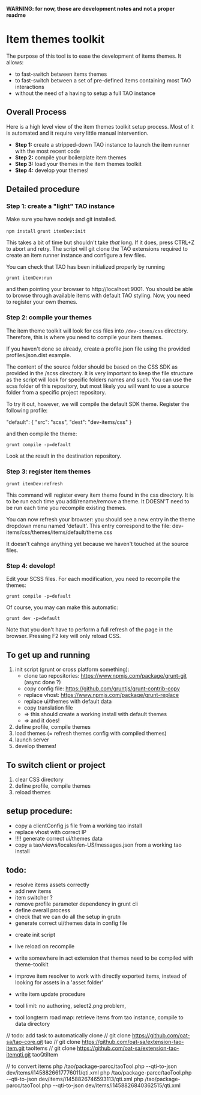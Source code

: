 **WARNING: for now, those are development notes and not a proper readme**

# Item themes toolkit
 
The purpose of this tool is to ease the development of items themes. It allows:

- to fast-switch between items themes
- to fast-switch between a set of pre-defined items containing most TAO interactions
- without the need of a having to setup a full TAO instance

## Overall Process

Here is a high level view of the item themes toolkit setup process. Most of it is automated and it require very little manual intervention.

- **Step 1:** create a stripped-down TAO instance to launch the item runner with the most recent code
- **Step 2:** compile your boilerplate item themes  
- **Step 3:** load your themes in the item themes toolkit
- **Step 4:** develop your themes!

## Detailed procedure

### Step 1: create a "light" TAO instance
 
Make sure you have nodejs and git installed.

`npm install`
`grunt itemDev:init`

This takes a bit of time but shouldn't take *that* long. If it does, press CTRL+Z to abort and retry.
The script will git clone the TAO extensions required to create an item runner instance and configure a few files.
 
You can check that TAO has been initialized properly by running

`grunt itemDev:run`

and then pointing your browser to http://localhost:9001.
You should be able to browse through available items with default TAO styling. Now, you need to register your own themes.

### Step 2: compile your themes

The item theme toolkit will look for css files into `/dev-items/css` directory. Therefore, this is where you need to compile your item themes.

If you haven't done so already, create a profile.json file using the provided profiles.json.dist example. 

The content of the source folder should be based on the CSS SDK as provided in the /scss directory. It is very important to keep the file structure as the script will look for specific folders names and such. You can use the scss folder of this repository, but most likely you will want to use a source folder from a specific project repository. 

To try it out, however, we will compile the default SDK theme. Register the following profile:

"default": {
    "src": "scss",
    "dest": "dev-items/css"
}

and then compile the theme:

`grunt compile -p=default`

Look at the result in the destination repository.

### Step 3: register item themes

`grunt itemDev:refresh`

This command will register every item theme found in the css directory. It is to be run each time you add/rename/remove a theme. It DOESN'T need to be run each time you recompile existing themes. 

You can now refresh your browser: you should see a new entry in the theme dropdown menu named 'default'. This entry correspond to the file:
dev-items/css/themes/items/default/theme.css

It doesn't cahnge anything yet because we haven't touched at the source files.


### Step 4: develop!

Edit your SCSS files. For each modification, you need to recompile the themes:

`grunt compile -p=default`

Of course, you may can make this automatic:

`grunt dev -p=default`

Note that you don't have to perform a full refresh of the page in the browser. Pressing F2 key will only reload CSS.

## To get up and running

1. init script (grunt or cross platform something): 
    + clone tao repositories: https://www.npmjs.com/package/grunt-git (async done ?)
    + copy config file: https://github.com/gruntjs/grunt-contrib-copy
    + replace vhost: https://www.npmjs.com/package/grunt-replace
    + replace ui/themes with default data
    + copy translation file
    + => this should create a working install with default themes
    + => and it does!
2. define profile, compile themes
3. load themes (= refresh themes config with compiled themes)
4. launch server
5. develop themes!

## To switch client or project

1. clear CSS directory
2. define profile, compile themes
3. reload themes

setup procedure:
----------------
- copy a clientConfig js file from a working tao install
- replace vhost with correct IP
- !!!! generate correct ui/themes data 
- copy a tao/views/locales/en-US/messages.json from a working tao install

todo:
-----
+ resolve items assets correctly
+ add new items
+ item switcher ?
+ remove profile parameter dependency in grunt cli
+ define overall process
+ check that we can do all the setup in grutn
+ generate correct ui/themes data in config file
 
* create init script
 
- live reload on recompile
- write somewhere in act extension that themes need to be compiled with theme-toolkit
- improve item resolver to work with directly exported items, instead of looking for assets in a 'asset folder'
- write item update procedure

- tool limit: no authoring, select2.png problem,  
- tool longterm road map: retrieve items from tao instance, compile to data directory


// todo: add task to automatically clone
// git clone https://github.com/oat-sa/tao-core.git tao
// git clone https://github.com/oat-sa/extension-tao-item.git taoItems
// git clone https://github.com/oat-sa/extension-tao-itemqti.git taoQtiItem

// to convert items
php /tao/package-parcc/taoTool.php --qti-to-json dev/items/i1458826617776011/qti.xml
php /tao/package-parcc/taoTool.php --qti-to-json dev/items/i1458826746593113/qti.xml
php /tao/package-parcc/taoTool.php --qti-to-json dev/items/i1458826840362515/qti.xml

